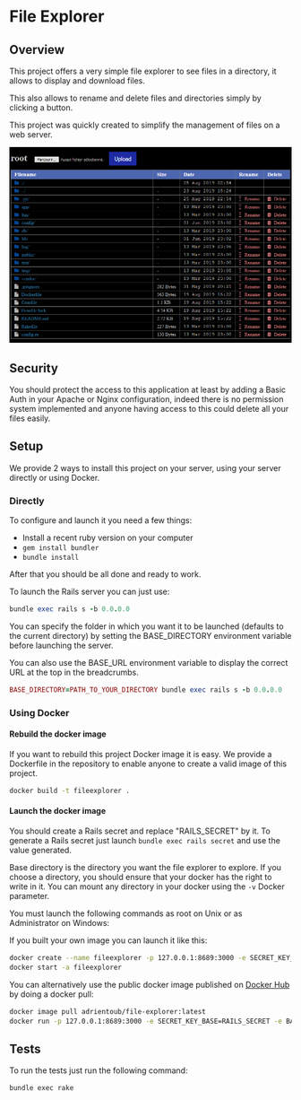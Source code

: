 # File Explorer

## Overview

This project offers a very simple file explorer to see files in a directory, it
allows to display and download files.

This also allows to rename and delete files and directories simply by clicking
a button.

This project was quickly created to simplify the management of files on a web
server.

![Screenshot](/images/screenshot.png?raw=true)

## Security

You should protect the access to this application at least by adding a
Basic Auth in your Apache or Nginx configuration, indeed there is no permission
system implemented and anyone having access to this could delete all your
files easily.

## Setup

We provide 2 ways to install this project on your server, using your server
directly or using Docker.

### Directly

To configure and launch it you need a few things:

* Install a recent ruby version on your computer
* `gem install bundler`
* `bundle install`

After that you should be all done and ready to work.

To launch the Rails server you can just use:

```ruby
bundle exec rails s -b 0.0.0.0
```

You can specify the folder in which you want it to be launched (defaults to the
current directory) by setting the BASE\_DIRECTORY environment variable before
launching the server.

You can also use the BASE\_URL environment variable to display the correct URL
at the top in the breadcrumbs.

```ruby
BASE_DIRECTORY=PATH_TO_YOUR_DIRECTORY bundle exec rails s -b 0.0.0.0
```

### Using Docker

#### Rebuild the docker image

If you want to rebuild this project Docker image it is easy. We provide a
Dockerfile in the repository to enable anyone to create a valid image of this
project.

```bash
docker build -t fileexplorer .
```

#### Launch the docker image

You should create a Rails secret and replace "RAILS_SECRET" by it. To generate
a Rails secret just launch `bundle exec rails secret` and use the value
generated.

Base directory is the directory you want the file explorer to explore. If you
choose a directory, you should ensure that your docker has the right to write
in it. You can mount any directory in your docker using the `-v` Docker
parameter.

You must launch the following commands as root on Unix or as Administrator on
Windows:

If you built your own image you can launch it like this:

```bash
docker create --name fileexplorer -p 127.0.0.1:8689:3000 -e SECRET_KEY_BASE=RAILS_SECRET -e BASE_DIRECTORY=/ fileexplorer
docker start -a fileexplorer
```

You can alternatively use the public docker image published on
[Docker Hub](https://hub.docker.com/r/adrientoub/file-explorer) by doing a
docker pull:

```bash
docker image pull adrientoub/file-explorer:latest
docker run -p 127.0.0.1:8689:3000 -e SECRET_KEY_BASE=RAILS_SECRET -e BASE_DIRECTORY=/ -it adrientoub/file-explorer:latest
```

## Tests

To run the tests just run the following command:

```bash
bundle exec rake
```
